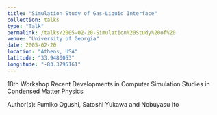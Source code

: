 ```yaml
---
title: "Simulation Study of Gas-Liquid Interface"
collection: talks
type: "Talk"
permalink: /talks/2005-02-20-Simulation%20Study%20of%20
venue: "University of Georgia"
date: 2005-02-20
location: "Athens, USA"
latitude: "33.9480053"
longitude: "-83.3795161"
---
```


18th Workshop Recent Developments in Computer Simulation Studies in Condensed Matter Physics

Author(s): Fumiko Ogushi, Satoshi Yukawa and Nobuyasu Ito
